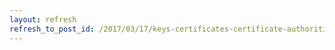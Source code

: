 ```yaml
---
layout: refresh
refresh_to_post_id: /2017/03/17/keys-certificates-certificate-authorities-are-like-your-u-s-passport
---
```

